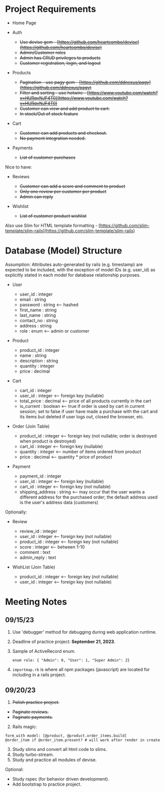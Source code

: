 # Project Requirements

* Home Page

* Auth
  * ~~Use devise gem - [https://github.com/heartcombo/devise](https://github.com/heartcombo/devise)~~
  * ~~Admin/Customer roles~~
  * ~~Admin has CRUD privileges to products~~
  * ~~Customer registration, login, and logout~~

* Products
  * ~~Pagination - use pagy gem - [https://github.com/ddnexus/pagy](https://github.com/ddnexus/pagy)~~
  * ~~Filter and sorting - use hotwire - [https://www.youtube.com/watch?v=HURqvNJF4T0](https://www.youtube.com/watch?v=HURqvNJF4T0)~~
  * ~~Customer can view and add product to cart.~~
  * ~~In stock/Out of stock feature~~

* Cart
  * ~~Customer can add products and checkout.~~
  * ~~No payment integration needed.~~

* Payments
  * ~~List of customer purchases~~

Nice to have:

* Reviews
  * ~~Customer can add a score and comment to product~~
  * ~~Only one review per customer per product~~
  * ~~Admin can reply~~

* Wishlist
  * ~~List of customer product wishlist~~

Also use Slim for HTML template formatting - [https://github.com/slim-template/slim-rails](https://github.com/slim-template/slim-rails)

# Database (Model) Structure

Assumption: Attributes auto-generated by rails (e.g. timestamp) are expected to be included, with the exception of model IDs (e.g. user_id) as explicitly stated in each model for database relationship purposes.

* User
  * user_id : integer
  * email : string
  * password : string <-- hashed
  * first_name : string
  * last_name : string
  * contact_no : string
  * address : string
  * role : enum <-- admin or customer

* Product
  * product_id : integer
  * name : string
  * description : string
  * quantity : integer
  * price : decimal

* Cart
  * cart_id : integer
  * user_id : integer <-- foreign key (nullable)
  * total_price : decimal <-- price of all products currently in the cart
  * is_current : boolean <-- true if order is used by cart in current session; set to false if user have made a purchase with the cart and its items but deleted if user logs out, closed the browser, etc.

* Order (Join Table)
  * product_id : integer <-- foreign key (not nullable; order is destroyed when product is destroyed)
  * cart_id : integer <-- foreign key (nullable)
  * quantity : integer <-- number of items ordered from product
  * price : decimal <-- quantity * price of product

* Payment
  * payment_id : integer
  * user_id : integer <-- foreign key (nullable)
  * cart_id : integer <-- foreign key (not nullable)
  * shipping_address : string <-- may occur that the user wants a different address for the purchased order; the default address used is the user's address data (customers)

Optionally:

* Review
  * review_id : integer
  * user_id : integer <-- foreign key (not nullable)
  * product_id : integer <-- foreign key (not nullable)
  * score : integer <-- between 1-10
  * comment : text
  * admin_reply : text

* WishList (Join Table)
  * product_id : integer <-- foreign key (not nullable)
  * user_id : integer <-- foreign key (not nullable)

# Meeting Notes

## 09/15/23
1. Use 'debugger' method for debugging during web application runtime.
2. Deadline of practice project: **September 21, 2023**.
3. Sample of ActiveRecord enum.

   ```
   enum role: { "Admin": 0, "User": 1, "Super Admin": 2}
   ```
4. `importmap.rb` is where all npm packages (javascript) are located for including in a rails project.

## 09/20/23
1. ~~Polish practice project.~~
  * ~~Paginate reviews.~~
  * ~~Paginate payments.~~
2. Rails magic: 
  ```
  form_with model: [@product, @product.order_items.build]
  @order_item if @order_item.present? # will work after render in create
  ```
3. Study slims and convert all html code to slims.
4. Study turbo-stream.
5. Study and practice all modules of devise.

Optional:
* Study rspec (for behavior driven development).
* Add bootstrap to practice project.
